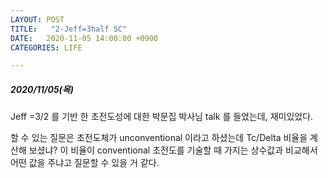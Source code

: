 ```yaml
---
LAYOUT: POST
TITLE:   "2-Jeff=3half SC"
DATE:   2020-11-05 14:00:00 +0900
CATEGORIES: LIFE

---
```




#####  2020/11/05(목)


Jeff =3/2 를 기반 한 초전도성에 대한 박문집 박사님 talk 를 들었는데, 재미있었다.

할 수 있는 질문은 초전도체가 unconventional 이라고 하셨는데 Tc/Delta 비율을 계산해 보셨냐? 이 비율이 conventional 초전도를 기술할 때 가지는 상수값과 비교해서 어떤 값을 주냐고 질문할 수 있을 거 같다.






